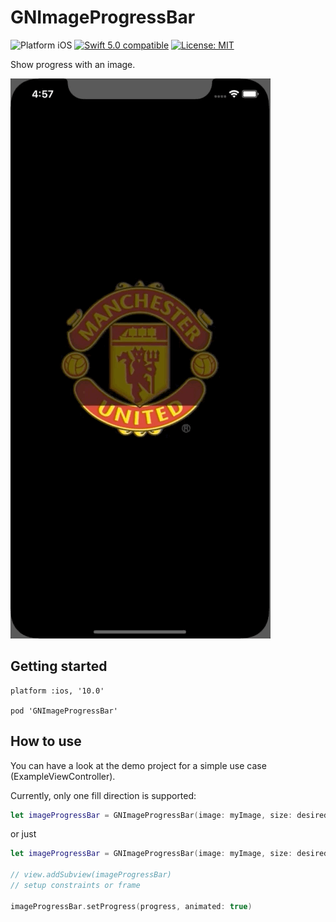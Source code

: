 # GNImageProgressBar

<img src="https://img.shields.io/badge/platform-iOS-blue.svg?style=flat" alt="Platform iOS" />
<a href="https://developer.apple.com/swift"><img src="https://img.shields.io/badge/swift5.0-compatible-4BC51D.svg?style=flat" alt="Swift 5.0 compatible" /></a>
<a href="https://github.com/nicolaouG/GNImageProgressBar/blob/master/LICENSE"><img src="http://img.shields.io/badge/license-MIT-blue.svg?style=flat" alt="License: MIT" /></a>

Show progress with an image.

![](imageProgress.gif)


## Getting started
```
platform :ios, '10.0'

pod 'GNImageProgressBar'
```

## How to use

You can have a look at the demo project for a simple use case (ExampleViewController).

Currently, only one fill direction is supported:
```swift
let imageProgressBar = GNImageProgressBar(image: myImage, size: desiredSize, backgroundImageAlpha: myAlpha, shouldShowBackgroundImage: true, fillDirection: .fromBottom, progress: 0.3)
```
or just
```swift
let imageProgressBar = GNImageProgressBar(image: myImage, size: desiredSize, fillDirection: .fromBottom)

// view.addSubview(imageProgressBar)
// setup constraints or frame

imageProgressBar.setProgress(progress, animated: true)
```


